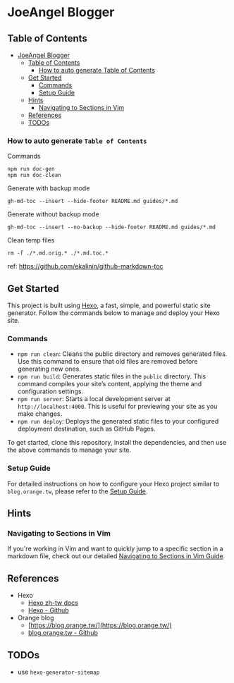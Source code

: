 # JoeAngel Blogger

## Table of Contents

<!--ts-->
* [JoeAngel Blogger](README.md#joeangel-blogger)
   * [Table of Contents](README.md#table-of-contents)
      * [How to auto generate Table of Contents](README.md#how-to-auto-generate-table-of-contents)
   * [Get Started](README.md#get-started)
      * [Commands](README.md#commands)
      * [Setup Guide](README.md#setup-guide)
   * [Hints](README.md#hints)
      * [Navigating to Sections in Vim](README.md#navigating-to-sections-in-vim)
   * [References](README.md#references)
   * [TODOs](README.md#todos)
<!--te-->

### How to auto generate `Table of Contents`

Commands

```shell
npm run doc-gen
npm run doc-clean
```

Generate with backup mode

```shell
gh-md-toc --insert --hide-footer README.md guides/*.md
```

Generate without backup mode

```shell
gh-md-toc --insert --no-backup --hide-footer README.md guides/*.md
```

Clean temp files

```shell
rm -f ./*.md.orig.* ./*.md.toc.*
```

ref: https://github.com/ekalinin/github-markdown-toc

## Get Started

This project is built using [Hexo](https://hexo.io/), a fast, simple, and powerful static site generator. Follow the commands below to manage and deploy your Hexo site.

### Commands

- `npm run clean`: Cleans the public directory and removes generated files. Use this command to ensure that old files are removed before generating new ones.
- `npm run build`: Generates static files in the `public` directory. This command compiles your site’s content, applying the theme and configuration settings.
- `npm run server`: Starts a local development server at `http://localhost:4000`. This is useful for previewing your site as you make changes.
- `npm run deploy`: Deploys the generated static files to your configured deployment destination, such as GitHub Pages.

To get started, clone this repository, install the dependencies, and then use the above commands to manage your site.

### Setup Guide

For detailed instructions on how to configure your Hexo project similar to `blog.orange.tw`, please refer to the [Setup Guide](./guides/setup-hexo-config-for-blog-orange-tw.md).

## Hints

### Navigating to Sections in Vim

If you're working in Vim and want to quickly jump to a specific section in a markdown file, check out our detailed [Navigating to Sections in Vim Guide](./guides/navigate-to-section-in-vim.md).

## References

- Hexo
  - [Hexo zh-tw docs](https://hexo.io/zh-tw/docs/)
  - [Hexo - Github](https://github.com/hexojs/hexo)
- Orange blog
  - [https://blog.orange.tw/](https://blog.orange.tw/)
  - [blog.orange.tw - Github](https://github.com/orangetw/blog.orange.tw)

## TODOs

- use `hexo-generator-sitemap`

